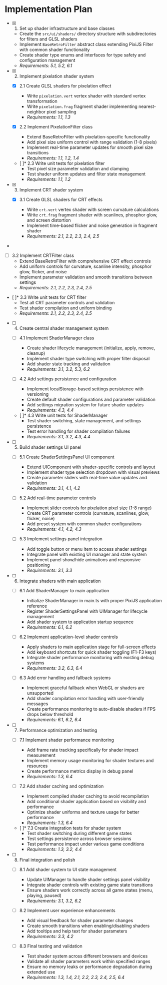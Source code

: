# Implementation Plan

- [x] 1. Set up shader infrastructure and base classes
  - Create the `src/ui/shaders/` directory structure with subdirectories for filters and GLSL shaders
  - Implement `BaseRetroFilter` abstract class extending PixiJS Filter with common shader functionality
  - Create shader type enums and interfaces for type safety and configuration management
  - _Requirements: 5.1, 5.2, 6.1_

- [x] 2. Implement pixelation shader system
  - [x] 2.1 Create GLSL shaders for pixelation effect

    - Write `pixelation.vert` vertex shader with standard vertex transformation
    - Write `pixelation.frag` fragment shader implementing nearest-neighbor pixel sampling
    - _Requirements: 1.1, 1.3_

  - [x] 2.2 Implement PixelationFilter class
    - Extend BaseRetroFilter with pixelation-specific functionality
    - Add pixel size uniform control with range validation (1-8 pixels)
    - Implement real-time parameter updates for smooth pixel size transitions
    - _Requirements: 1.1, 1.2, 1.4_

  - [ ]\* 2.3 Write unit tests for pixelation filter
    - Test pixel size parameter validation and clamping
    - Test shader uniform updates and filter state management
    - _Requirements: 1.1, 1.2_

- [x] 3. Implement CRT shader system



  - [x] 3.1 Create GLSL shaders for CRT effects


    - Write `crt.vert` vertex shader with screen curvature calculations
    - Write `crt.frag` fragment shader with scanlines, phosphor glow, and screen distortion
    - Implement time-based flicker and noise generation in fragment shader
    - _Requirements: 2.1, 2.2, 2.3, 2.4, 2.5_
-



  - [ ] 3.2 Implement CRTFilter class
    - Extend BaseRetroFilter with comprehensive CRT effect controls
    - Add uniform controls for curvature, scanline intensity, phosphor glow, flicker, and noise
    - Implement parameter validation and smooth transitions between settings
    - _Requirements: 2.1, 2.2, 2.3, 2.4, 2.5_

  - [ ]\* 3.3 Write unit tests for CRT filter
    - Test all CRT parameter controls and validation
    - Test shader compilation and uniform binding
    - _Requirements: 2.1, 2.2, 2.3, 2.4, 2.5_

- [ ] 4. Create central shader management system
  - [ ] 4.1 Implement ShaderManager class
    - Create shader lifecycle management (initialize, apply, remove, cleanup)
    - Implement shader type switching with proper filter disposal
    - Add shader state tracking and validation
    - _Requirements: 3.1, 3.2, 5.3, 6.2_

  - [ ] 4.2 Add settings persistence and configuration
    - Implement localStorage-based settings persistence with versioning
    - Create default shader configurations and parameter validation
    - Add settings migration system for future shader updates
    - _Requirements: 4.3, 4.4_

  - [ ]\* 4.3 Write unit tests for ShaderManager
    - Test shader switching, state management, and settings persistence
    - Test error handling for shader compilation failures
    - _Requirements: 3.1, 3.2, 4.3, 4.4_

- [ ] 5. Build shader settings UI panel
  - [ ] 5.1 Create ShaderSettingsPanel UI component
    - Extend UIComponent with shader-specific controls and layout
    - Implement shader type selection dropdown with visual previews
    - Create parameter sliders with real-time value updates and validation
    - _Requirements: 3.1, 4.1, 4.2_

  - [ ] 5.2 Add real-time parameter controls
    - Implement slider controls for pixelation pixel size (1-8 range)
    - Create CRT parameter controls (curvature, scanlines, glow, flicker, noise)
    - Add preset system with common shader configurations
    - _Requirements: 4.1, 4.2, 4.3_

  - [ ] 5.3 Implement settings panel integration
    - Add toggle button or menu item to access shader settings
    - Integrate panel with existing UI manager and state system
    - Implement panel show/hide animations and responsive positioning
    - _Requirements: 3.1, 3.3_

- [ ] 6. Integrate shaders with main application
  - [ ] 6.1 Add ShaderManager to main application
    - Initialize ShaderManager in main.ts with proper PixiJS application reference
    - Register ShaderSettingsPanel with UIManager for lifecycle management
    - Add shader system to application startup sequence
    - _Requirements: 6.1, 6.2_

  - [ ] 6.2 Implement application-level shader controls
    - Apply shaders to main application stage for full-screen effects
    - Add keyboard shortcuts for quick shader toggling (F1-F3 keys)
    - Integrate shader performance monitoring with existing debug systems
    - _Requirements: 3.2, 6.3, 6.4_

  - [ ] 6.3 Add error handling and fallback systems
    - Implement graceful fallback when WebGL or shaders are unsupported
    - Add shader compilation error handling with user-friendly messages
    - Create performance monitoring to auto-disable shaders if FPS drops below threshold
    - _Requirements: 6.1, 6.2, 6.4_

- [ ] 7. Performance optimization and testing
  - [ ] 7.1 Implement shader performance monitoring
    - Add frame rate tracking specifically for shader impact measurement
    - Implement memory usage monitoring for shader textures and resources
    - Create performance metrics display in debug panel
    - _Requirements: 1.3, 6.4_

  - [ ] 7.2 Add shader caching and optimization
    - Implement compiled shader caching to avoid recompilation
    - Add conditional shader application based on visibility and performance
    - Optimize shader uniforms and texture usage for better performance
    - _Requirements: 1.3, 6.4_

  - [ ]\* 7.3 Create integration tests for shader system
    - Test shader switching during different game states
    - Test settings persistence across browser sessions
    - Test performance impact under various game conditions
    - _Requirements: 1.3, 3.2, 4.4_

- [ ] 8. Final integration and polish
  - [ ] 8.1 Add shader system to UI state management
    - Update UIManager to handle shader settings panel visibility
    - Integrate shader controls with existing game state transitions
    - Ensure shaders work correctly across all game states (menu, playing, paused)
    - _Requirements: 3.1, 3.2, 6.2_

  - [ ] 8.2 Implement user experience enhancements
    - Add visual feedback for shader parameter changes
    - Create smooth transitions when enabling/disabling shaders
    - Add tooltips and help text for shader parameters
    - _Requirements: 3.3, 4.2_

  - [ ] 8.3 Final testing and validation
    - Test shader system across different browsers and devices
    - Validate all shader parameters work within specified ranges
    - Ensure no memory leaks or performance degradation during extended use
    - _Requirements: 1.3, 1.4, 2.1, 2.2, 2.3, 2.4, 2.5, 6.4_
